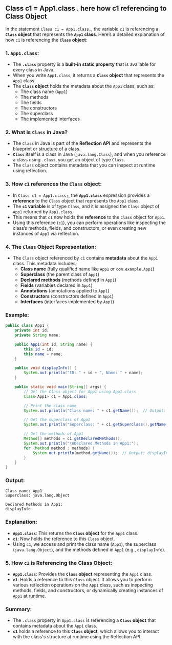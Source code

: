 ##  Class c1 = App1.class .  here how c1 referencing to  Class Object

In the statement `Class c1 = App1.class;`, the variable `c1` is referencing a **`Class` object** that represents the **`App1` class**. Here’s a detailed explanation of how `c1` is referencing the **`Class` object**:

### 1. **`App1.class`**:
   - The **`.class`** property is a **built-in static property** that is available for every class in Java. 
   - When you write `App1.class`, it returns a **`Class` object** that represents the `App1` class.
   - The **`Class` object** holds the metadata about the `App1` class, such as:
     - The class name (`App1`)
     - The methods
     - The fields
     - The constructors
     - The superclass
     - The implemented interfaces

### 2. **What is `Class` in Java?**
   - The `Class` in Java is part of the **Reflection API** and represents the blueprint or structure of a class.
   - **`Class`** itself is a class in Java (`java.lang.Class`), and when you reference a class using `.class`, you get an object of type `Class`.
   - The `Class` object contains metadata that you can inspect at runtime using reflection.

### 3. **How `c1` references the `Class` object:**
   - In `Class c1 = App1.class;`, the **`App1.class`** expression provides a **reference** to the `Class` object that represents the `App1` class.
   - The **`c1` variable** is of type `Class`, and it is assigned the `Class` object of `App1` returned by `App1.class`.
   - This means that `c1` now holds the **reference** to the `Class` object for `App1`. 
   - Using this reference (`c1`), you can perform operations like inspecting the class’s methods, fields, and constructors, or even creating new instances of `App1` via reflection.

### 4. **The `Class` Object Representation:**
   - The `Class` object referenced by `c1` contains **metadata** about the `App1` class. This metadata includes:
     - **Class name** (fully qualified name like `App1` or `com.example.App1`)
     - **Superclass** (the parent class of `App1`)
     - **Declared methods** (methods defined in `App1`)
     - **Fields** (variables declared in `App1`)
     - **Annotations** (annotations applied to `App1`)
     - **Constructors** (constructors defined in `App1`)
     - **Interfaces** (interfaces implemented by `App1`)

### Example:

```java
public class App1 {
    private int id;
    private String name;

    public App1(int id, String name) {
        this.id = id;
        this.name = name;
    }

    public void displayInfo() {
        System.out.println("ID: " + id + ", Name: " + name);
    }

    public static void main(String[] args) {
        // Get the Class object for App1 using App1.class
        Class<App1> c1 = App1.class;

        // Print the class name
        System.out.println("Class name: " + c1.getName());  // Output: App1

        // Get the superclass of App1
        System.out.println("Superclass: " + c1.getSuperclass().getName());  // Output: java.lang.Object

        // Get the methods of App1
        Method[] methods = c1.getDeclaredMethods();
        System.out.println("\nDeclared Methods in App1:");
        for (Method method : methods) {
            System.out.println(method.getName());  // Output: displayInfo
        }
    }
}
```

### Output:
```
Class name: App1
Superclass: java.lang.Object

Declared Methods in App1:
displayInfo
```

### Explanation:
- **`App1.class`**: This returns the **`Class` object** for the `App1` class.
- **`c1`**: Now holds the reference to this `Class` object.
- Using `c1`, we access and print the class name (`App1`), the superclass (`java.lang.Object`), and the methods defined in `App1` (e.g., `displayInfo`).

### 5. **How `c1` is Referencing the Class Object**:
- **`App1.class`**: Provides the **`Class` object** representing the `App1` class.
- **`c1`**: Holds a reference to this `Class` object. It allows you to perform various reflection operations on the `App1` class, such as inspecting methods, fields, and constructors, or dynamically creating instances of `App1` at runtime.

### Summary:
- The `.class` property in `App1.class` is referencing a **`Class` object** that contains metadata about the `App1` class.
- **`c1`** holds a reference to this **`Class` object**, which allows you to interact with the class's structure at runtime using the Reflection API.
